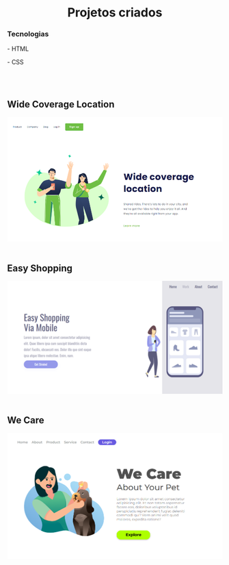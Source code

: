 <h1 align=center>Projetos criados</h1>
<h3>Tecnologias</h3>
<p> - HTML</p>
<p> - CSS</p>
<br><br>
<h2>Wide Coverage Location</h2>
<img src="https://github.com/CleristonMeloKeke/curso-devclub/blob/main/desafio-wide-coverage-location/img/wide-print.png?raw=true" />
<br><br>
<h2>Easy Shopping</h2>
<img src="https://github.com/CleristonMeloKeke/curso-devclub/blob/main/projeto-easy-shopping/img/easy-print.png?raw=true" />
<br><br>
<h2>We Care</h2>
<img src="https://github.com/CleristonMeloKeke/curso-devclub/blob/main/projeto-we-care/img/we-care-print.png?raw=true" />
